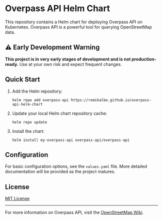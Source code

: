 # Overpass API Helm Chart

This repository contains a Helm chart for deploying Overpass API on Kubernetes. Overpass API is a powerful tool for querying OpenStreetMap data.

## ⚠️ Early Development Warning

**This project is in very early stages of development and is not production-ready.** Use at your own risk and expect frequent changes.

## Quick Start

1. Add the Helm repository:
   ```
   helm repo add overpass-api https://remikalbe.github.io/overpass-api-helm-chart
   ```

2. Update your local Helm chart repository cache:
   ```
   helm repo update
   ```

3. Install the chart:
   ```
   helm install my-overpass-api overpass-api/overpass-api
   ```

## Configuration

For basic configuration options, see the `values.yaml` file. More detailed documentation will be provided as the project matures.

## License

[MIT License](LICENSE)

---

For more information on Overpass API, visit the [OpenStreetMap Wiki](https://wiki.openstreetmap.org/wiki/Overpass_API).